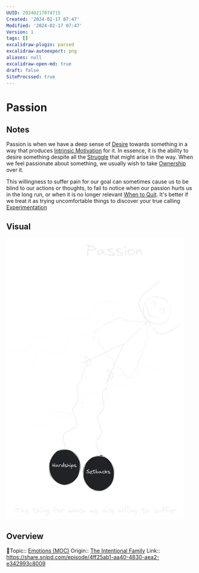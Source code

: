 ```yaml
---
UUID: 20240217074715
Created: '2024-02-17 07:47'
Modified: '2024-02-17 07:47'
Version: 1
tags: []
excalidraw-plugin: parsed
excalidraw-autoexport: png
aliases: null
excalidraw-open-md: true
draft: false
SiteProcssed: true
---
```


# Passion

## Notes

Passion is when we have a deep sense of [Desire](/notes/desire.md) towards something in a way that produces [Intrinsic Motivation](/notes/intrinsic-motivation.md) for it. In essence, it is the ability to desire something despite all the [Struggle](/notes/struggle.md) that might arise in the way. When we feel passionate about something, we usually wish to take [Ownership](/notes/ownership.md) over it.

This willingness to suffer pain for our goal can sometimes cause us to be blind to our actions or thoughts, to fail to notice when our passion hurts us in the long run, or when it is no longer relevant [When to Quit](/notes/when-to-quit.md). It's better if we treat it as trying uncomfortable things to discover your true calling [Experimentation](/notes/testing.md)


## Visual

![Passion.webp](/notes/passion.webp)

## Overview
🔼Topic:: [Emotions (MOC)](/mocs/emotions-moc.md)
Origin:: [The Intentional Family](/notes/the-intentional-family.md)
Link:: https://share.snipd.com/episode/4ff25ab1-aa40-4830-aea2-e342993c8009

